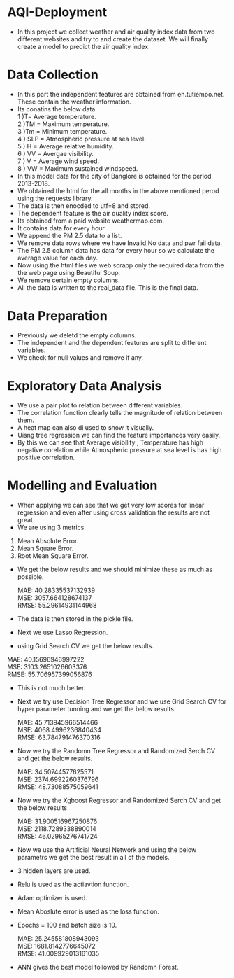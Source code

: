 # AQI-Deployment

- In this project we collect weather and air quality index data from two different websites and try to and create  the dataset. We will finally create a model to predict the air quality index.

# Data Collection

- In this part the independent features are obtained from en.tutiempo.net. These contain the weather information.
- Its conatins the below data.</br>
   1 )T= Average temperature.</br>
   2 )TM = Maximum temperature.</br>
   3 )Tm = Minimum temperature.</br>
   4 ) SLP = Atmospheric pressure at sea level.</br>
   5 ) H = Average relative humidity.</br>
   6 ) VV = Avergae visibility.</br>
   7 ) V = Average wind speed.</br>
   8 ) VW = Maximum sustained windspeed.</br>
- In this model data for the city of Banglore is obtained for the period 2013-2018.
- We obtained the html for the all months in the above mentioned perod using the requests library.
- The data is then enocded to utf=8 and stored.
- The dependent feature is the air quality index score.
- Its obtained from a paid website weathermap.com.
- It contains data for every hour.
- We append the PM 2.5 data to a list.
- We remove data rows where we have Invalid,No data and pwr fail data.
- The PM 2.5 column data has data for every hour so we calculate the average value for each day.
- Now using the html files we web scrapp only the required data from the the web page using Beautiful Soup.
- We remove certain empty columns.
- All the data is written to the real_data file. This is the final data.

# Data Preparation

- Previously we deletd the empty columns.
- The independent and the dependent features are split to different variables.
- We check for null values and remove if any.

# Exploratory Data Analysis

- We use a pair plot to relation between different variables.
- The correlation function clearly  tells the magnitude of relation between them.
- A heat map can also di used to show it visually.
- Uisng tree regression we can find the feature importances very easily.
- By this we can see that Average visibility , Temperature has high negative corelation while Atmospheric pressure at sea level is has    high positive correlation.

# Modelling and Evaluation

- When applying we can see that we get very low scores for linear regression and even after using cross validation the results are not great.
- We are using 3 metrics
 1) Mean Absolute Error.
 2) Mean Square Error.
 3) Root Mean Square Error.
 
- We get the below results and we should minimize these as much as possible.</br>
 
  MAE: 40.28335537132939</br>
  MSE: 3057.664128674137</br>
  RMSE: 55.29614931144968</br>
 
 - The data is then stored in the pickle file.
 
 - Next we use Lasso Regression.
 - using Grid Search CV we get the below results.
 
  MAE: 40.15696946997222</br>
  MSE: 3103.2651026603376</br>
  RMSE: 55.706957399056876</br>
  
- This is not much better.

- Next we try use Decision Tree Regressor and we use Grid Search CV for hyper parameter tunning and we get the below results.

  MAE: 45.713945966514466</br>
  MSE: 4068.4996236840434</br>
  RMSE: 63.784791476370316</br>
  
- Now we try the Randomn Tree Regressor and  Randomized Serch CV and get the below results.


  MAE: 34.50744577625571</br>
  MSE: 2374.6992260376796</br>
  RMSE: 48.73088575059641</br>
  
-  Now  we try the Xgboost Regressor and  Randomized Serch CV and get the below results</br>

   MAE: 31.900516967250876</br>
   MSE: 2118.7289338890014</br>
   RMSE: 46.02965276741724</br>

- Now we use the Artificial Neural Network and using the below parametrs we get the best result in all of the models.

- 3 hidden layers are used.
- Relu is used as the actiavtion function.
- Adam optimizer is used.
- Mean Aboslute error is used as the loss function.
- Epochs = 100 and batch size is 10.

  MAE: 25.245581808943093</br>
  MSE: 1681.8142776645072</br>
  RMSE: 41.009929013161035</br>
  
- ANN gives the best model followed by Randomn Forest.

